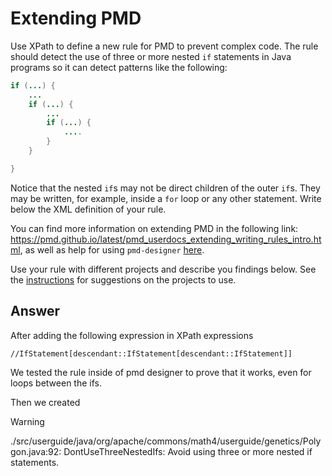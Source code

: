 # Extending PMD

Use XPath to define a new rule for PMD to prevent complex code. The rule should detect the use of three or more nested `if` statements in Java programs so it can detect patterns like the following:

```Java
if (...) {
    ...
    if (...) {
        ...
        if (...) {
            ....
        }
    }

}
```
Notice that the nested `if`s may not be direct children of the outer `if`s. They may be written, for example, inside a `for` loop or any other statement.
Write below the XML definition of your rule.

You can find more information on extending PMD in the following link: https://pmd.github.io/latest/pmd_userdocs_extending_writing_rules_intro.html, as well as help for using `pmd-designer` [here](./designer-help.md).

Use your rule with different projects and describe you findings below. See the [instructions](../sujet.md) for suggestions on the projects to use.

## Answer

After adding the following expression in XPath expressions 
```code
//IfStatement[descendant::IfStatement[descendant::IfStatement]]
```
We tested the rule inside of pmd designer to prove that it works, even for loops between the ifs.

Then we created

> [!WARNING]
./src/userguide/java/org/apache/commons/math4/userguide/genetics/Polygon.java:92:	DontUseThreeNestedIfs:	Avoid using three or more nested if statements.
